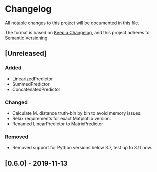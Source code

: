 # Changelog
All notable changes to this project will be documented in this file.

The format is based on [Keep a Changelog](https://keepachangelog.com/en/1.0.0/),
and this project adheres to [Semantic Versioning](https://semver.org/spec/v2.0.0.html).

## [Unreleased]

### Added
- LinearizedPredictor
- SummedPredictor
- ConcatenatedPredictor

### Changed
- Calculate M. distance truth-bin by bin to avoid memory issues.
- Relax requirements for exact Matplotlib version.
- Renamed LinearPredictor to MatrixPredictor

### Removed
- Removed support for Python versions below 3.7, test up to 3.11 now.

## [0.6.0] - 2019-11-13
